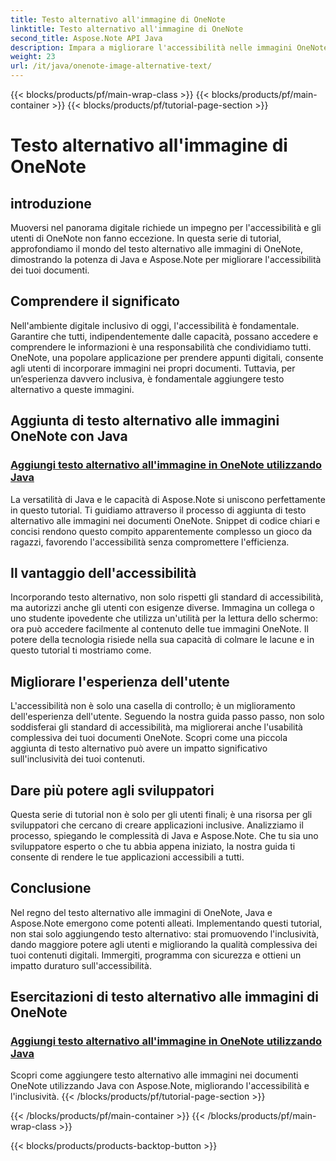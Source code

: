 ```yaml
---
title: Testo alternativo all'immagine di OneNote
linktitle: Testo alternativo all'immagine di OneNote
second_title: Aspose.Note API Java
description: Impara a migliorare l'accessibilità nelle immagini OneNote utilizzando Java con Aspose.Note. Aggiungi facilmente testo alternativo per aumentare l'inclusività e migliorare l'esperienza dell'utente.
weight: 23
url: /it/java/onenote-image-alternative-text/
---
```


{{< blocks/products/pf/main-wrap-class >}}
{{< blocks/products/pf/main-container >}}
{{< blocks/products/pf/tutorial-page-section >}}

# Testo alternativo all'immagine di OneNote

## introduzione

Muoversi nel panorama digitale richiede un impegno per l'accessibilità e gli utenti di OneNote non fanno eccezione. In questa serie di tutorial, approfondiamo il mondo del testo alternativo alle immagini di OneNote, dimostrando la potenza di Java e Aspose.Note per migliorare l'accessibilità dei tuoi documenti.

## Comprendere il significato
Nell'ambiente digitale inclusivo di oggi, l'accessibilità è fondamentale. Garantire che tutti, indipendentemente dalle capacità, possano accedere e comprendere le informazioni è una responsabilità che condividiamo tutti. OneNote, una popolare applicazione per prendere appunti digitali, consente agli utenti di incorporare immagini nei propri documenti. Tuttavia, per un’esperienza davvero inclusiva, è fondamentale aggiungere testo alternativo a queste immagini.

## Aggiunta di testo alternativo alle immagini OneNote con Java
### [Aggiungi testo alternativo all'immagine in OneNote utilizzando Java](./add-alternative-text-to-image/)
La versatilità di Java e le capacità di Aspose.Note si uniscono perfettamente in questo tutorial. Ti guidiamo attraverso il processo di aggiunta di testo alternativo alle immagini nei documenti OneNote. Snippet di codice chiari e concisi rendono questo compito apparentemente complesso un gioco da ragazzi, favorendo l'accessibilità senza compromettere l'efficienza.

## Il vantaggio dell'accessibilità
Incorporando testo alternativo, non solo rispetti gli standard di accessibilità, ma autorizzi anche gli utenti con esigenze diverse. Immagina un collega o uno studente ipovedente che utilizza un'utilità per la lettura dello schermo: ora può accedere facilmente al contenuto delle tue immagini OneNote. Il potere della tecnologia risiede nella sua capacità di colmare le lacune e in questo tutorial ti mostriamo come.

## Migliorare l'esperienza dell'utente
L'accessibilità non è solo una casella di controllo; è un miglioramento dell'esperienza dell'utente. Seguendo la nostra guida passo passo, non solo soddisferai gli standard di accessibilità, ma migliorerai anche l'usabilità complessiva dei tuoi documenti OneNote. Scopri come una piccola aggiunta di testo alternativo può avere un impatto significativo sull'inclusività dei tuoi contenuti.

## Dare più potere agli sviluppatori
Questa serie di tutorial non è solo per gli utenti finali; è una risorsa per gli sviluppatori che cercano di creare applicazioni inclusive. Analizziamo il processo, spiegando le complessità di Java e Aspose.Note. Che tu sia uno sviluppatore esperto o che tu abbia appena iniziato, la nostra guida ti consente di rendere le tue applicazioni accessibili a tutti.

## Conclusione
Nel regno del testo alternativo alle immagini di OneNote, Java e Aspose.Note emergono come potenti alleati. Implementando questi tutorial, non stai solo aggiungendo testo alternativo: stai promuovendo l'inclusività, dando maggiore potere agli utenti e migliorando la qualità complessiva dei tuoi contenuti digitali. Immergiti, programma con sicurezza e ottieni un impatto duraturo sull'accessibilità.
## Esercitazioni di testo alternativo alle immagini di OneNote
### [Aggiungi testo alternativo all'immagine in OneNote utilizzando Java](./add-alternative-text-to-image/)
Scopri come aggiungere testo alternativo alle immagini nei documenti OneNote utilizzando Java con Aspose.Note, migliorando l'accessibilità e l'inclusività.
{{< /blocks/products/pf/tutorial-page-section >}}

{{< /blocks/products/pf/main-container >}}
{{< /blocks/products/pf/main-wrap-class >}}

{{< blocks/products/products-backtop-button >}}
